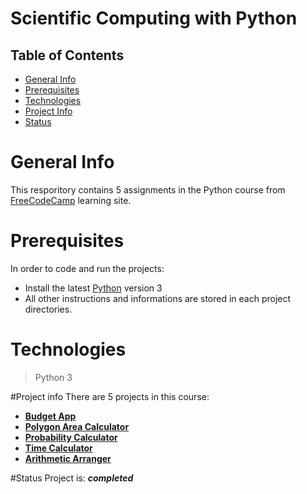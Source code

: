 # Scientific Computing with Python

## Table of Contents
* [General Info](#general-info)
* [Prerequisites](#prerequisites)
* [Technologies](#Technologies)
* [Project Info](#project-info)
* [Status](#status)


# General Info
This resporitory contains 5 assignments in the Python course from [FreeCodeCamp](https://www.freecodecamp.org/) learning site.

# Prerequisites

In order to code and run the projects:
- Install the latest [Python](https://www.python.org/) version 3
- All other instructions and informations are stored in each project directories.

# Technologies
> Python 3

#Project info
There are 5 projects in this course:
* [**Budget App**](https://github.com/ThanhHieuDang0706/pythonFreeCodeCamp/tree/main/Budget%20App)
* [**Polygon Area Calculator**](https://github.com/ThanhHieuDang0706/pythonFreeCodeCamp/tree/main/Polygon%20Area%20Calculator)
* [**Probability Calculator**](https://github.com/ThanhHieuDang0706/pythonFreeCodeCamp/tree/main/Probability%20Calculator)
* [**Time Calculator**](https://github.com/ThanhHieuDang0706/pythonFreeCodeCamp/tree/main/Time%20Calculator)
* [**Arithmetic Arranger**](https://github.com/ThanhHieuDang0706/pythonFreeCodeCamp/tree/main/arithmetic_arranger)

#Status
Project is: **_completed_**
